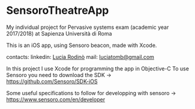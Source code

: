 # SensoroTheatreApp

My individual project for Pervasive systems exam (academic year 2017/2018) at Sapienza Università di Roma

This is an iOS app, using Sensoro beacon, made with Xcode.

contacts:
    linkedin: [Lucia Rodinò](https://www.linkedin.com/in/lucia-rodinò-b5019815b/)
    mail: luciatomb@gmail.com
    
In this project I use Xcode for programming the app in Objective-C
To use Sensoro you need to download the SDK -> https://github.com/Sensoro/SDK-iOS

Some useful specifications to follow for developping with sensoro -> https://www.sensoro.com/en/developer
